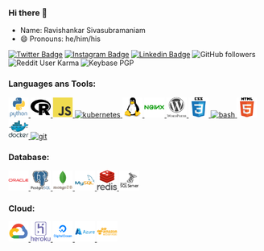### Hi there 👋

- Name: Ravishankar Sivasubramaniam
- 😄 Pronouns: he/him/his

[![Twitter Badge](https://img.shields.io/badge/-@ravishankar_s-1ca0f1?style=flat-square&labelColor=1ca0f1&logo=twitter&logoColor=white&link=https://twitter.com/ravishankar_s)](https://twitter.com/ravishankar_s) [![Instagram Badge](https://img.shields.io/badge/-@ravishankarsivasubramaniam-F44747?style=flat-square&labelColor=F44747&logo=instagram&logoColor=white&link=https://instagram.com/ravishankarsivasubramaniam)](https://instagram.com/ravishankarsivasubramaniam) [![Linkedin Badge](https://img.shields.io/badge/-ravishan16-blue?style=flat-square&logo=Linkedin&logoColor=white&link=https://www.linkedin.com/in/ravishan16/)](https://www.linkedin.com/in/ravishan16/)
![GitHub followers](https://img.shields.io/github/followers/ravishan16?logo=github&style=flat-square) ![Reddit User Karma](https://img.shields.io/reddit/user-karma/combined/ravishan16?logo=reddit&style=flat-square) ![Keybase PGP](https://img.shields.io/keybase/pgp/ravishan?logo=keybase&logoColor=red&style=flat-square)

<h3 align="left">Languages ans Tools:</h3>
<p align="left"> <a href="https://www.python.org/" target="_blank"> <img src="https://raw.githubusercontent.com/devicons/devicon/master/icons/python/python-original-wordmark.svg" alt="python" width="40" height="40"/> </a>  <a href="https://www.r-project.org/" target="_blank"> <img src="https://raw.githubusercontent.com/devicons/devicon/master/icons/r/r-plain.svg" alt="R" width="40" height="40"/> </a> <a href="https://developer.mozilla.org/en-US/docs/Web/JavaScript" target="_blank"> <img src="https://raw.githubusercontent.com/devicons/devicon/master/icons/javascript/javascript-original.svg" alt="javascript" width="40" height="40"/> </a> <a href="https://kubernetes.io" target="_blank"> <img src="https://www.vectorlogo.zone/logos/kubernetes/kubernetes-icon.svg" alt="kubernetes" width="40" height="40"/> </a> <a href="https://www.linux.org/" target="_blank"> <img src="https://raw.githubusercontent.com/devicons/devicon/master/icons/linux/linux-original.svg" alt="linux" width="40" height="40"/> </a> <a href="https://www.nginx.com" target="_blank"> <img src="https://raw.githubusercontent.com/devicons/devicon/master/icons/nginx/nginx-original.svg" alt="nginx" width="40" height="40"/> </a> <a href="https://wordpress.com" target="_blank"> <img src="https://raw.githubusercontent.com/devicons/devicon/master/icons/wordpress/wordpress-plain-wordmark.svg" alt="wordpress" width="40" height="40"/> </a> <a href="https://www.w3schools.com/css/" target="_blank"> <img src="https://raw.githubusercontent.com/devicons/devicon/master/icons/css3/css3-original-wordmark.svg" alt="css3" width="40" height="40"/> </a> <a href="https://www.gnu.org/software/bash/" target="_blank"> <img src="https://www.vectorlogo.zone/logos/gnu_bash/gnu_bash-icon.svg" alt="bash" width="40" height="40"/> </a> <a href="https://www.w3schools.com/html/" target="_blank"> <img src="https://raw.githubusercontent.com/devicons/devicon/master/icons/html5/html5-original-wordmark.svg" alt="html5" width="40" height="40"/> </a> <a href="https://www.docker.com/" target="_blank"> <img src="https://raw.githubusercontent.com/devicons/devicon/master/icons/docker/docker-original-wordmark.svg" alt="docker" width="40" height="40"/> </a>  <a href="https://git-scm.com/" target="_blank"> <img src="https://www.vectorlogo.zone/logos/git-scm/git-scm-icon.svg" alt="git" width="40" height="40"/> </a>   </p>

<h3 align="left">Database:</h3>
<p align="left"> <a href="https://www.oracle.com" target="_blank"> <img src="https://raw.githubusercontent.com/devicons/devicon/master/icons/oracle/oracle-original.svg" alt="postgresql" width="40" height="40"/> </a>  <a href="https://www.postgresql.org" target="_blank"> <img src="https://raw.githubusercontent.com/devicons/devicon/master/icons/postgresql/postgresql-original-wordmark.svg" alt="postgresql" width="40" height="40"/> </a>  <a href="https://www.mongodb.com/" target="_blank"> <img src="https://raw.githubusercontent.com/devicons/devicon/master/icons/mongodb/mongodb-original-wordmark.svg" alt="mongodb" width="40" height="40"/> </a> <a href="https://www.mysql.com/" target="_blank"> <img src="https://raw.githubusercontent.com/devicons/devicon/master/icons/mysql/mysql-original-wordmark.svg" alt="mysql" width="40" height="40"/> </a> <a href="https://www.redis.com/" target="_blank"> <img src="https://raw.githubusercontent.com/devicons/devicon/master/icons/redis/redis-original-wordmark.svg" alt="redis" width="40" height="40"/> </a> <a href="https://www.microsoft.com/" target="_blank"> <img src="https://raw.githubusercontent.com/devicons/devicon/master/icons/microsoftsqlserver/microsoftsqlserver-plain-wordmark.svg" alt="microsoftsqlserver" width="40" height="40"/> </a>  </p>

<h3 align="left">Cloud:</h3>
<p align="left"> <a href="https://cloud.google.com/" target="_blank"> <img src="https://raw.githubusercontent.com/devicons/devicon/master/icons/googlecloud/googlecloud-original.svg" alt="gcp" width="40" height="40"/> </a>  <a href="https://www.heroku.com" target="_blank"> <img src="https://raw.githubusercontent.com/devicons/devicon/master/icons/heroku/heroku-original-wordmark.svg" alt="postgresql" width="40" height="40"/> </a>  <a href="https://www.digitalocean.com/" target="_blank"> <img src="https://raw.githubusercontent.com/devicons/devicon/master/icons/digitalocean/digitalocean-original-wordmark.svg" alt="digitalocean" width="40" height="40"/> </a> <a href="https://www.azure.com/" target="_blank"> <img src="https://raw.githubusercontent.com/devicons/devicon/master/icons/azure/azure-original-wordmark.svg" alt="azure" width="40" height="40"/> </a> <a href="https://aws.amazon.com/" target="_blank"> <img src="https://raw.githubusercontent.com/devicons/devicon/master/icons/amazonwebservices/amazonwebservices-plain-wordmark.svg" alt="aws" width="40" height="40"/> </a>  </p>


<!--
**ravishan16/ravishan16** is a ✨ _special_ ✨ repository because its `README.md` (this file) appears on your GitHub profile.

Here are some ideas to get you started:

- 🔭 I’m currently working on ...
- 🌱 I’m currently learning ...
- 👯 I’m looking to collaborate on ...
- 🤔 I’m looking for help with ...
- 💬 Ask me about ...
- 📫 How to reach me: ...
- 😄 Pronouns: ...
- ⚡ Fun fact: ...
-->
